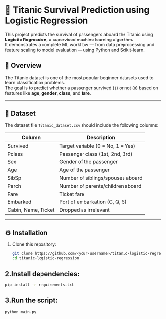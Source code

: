 # 🚢 Titanic Survival Prediction using Logistic Regression

This project predicts the survival of passengers aboard the Titanic using **Logistic Regression**, a supervised machine learning algorithm.  
It demonstrates a complete ML workflow — from data preprocessing and feature scaling to model evaluation — using Python and Scikit-learn.


## 🧠 Overview
The Titanic dataset is one of the most popular beginner datasets used to learn classification problems.  
The goal is to predict whether a passenger survived (`1`) or not (`0`) based on features like **age**, **gender**, **class**, and **fare**.

---

## 📂 Dataset
The dataset file `Titanic_dataset.csv` should include the following columns:

| Column | Description |
|--------|--------------|
| Survived | Target variable (0 = No, 1 = Yes) |
| Pclass | Passenger class (1st, 2nd, 3rd) |
| Sex | Gender of the passenger |
| Age | Age of the passenger |
| SibSp | Number of siblings/spouses aboard |
| Parch | Number of parents/children aboard |
| Fare | Ticket fare |
| Embarked | Port of embarkation (C, Q, S) |
| Cabin, Name, Ticket | Dropped as irrelevant |

---

## ⚙️ Installation

1. Clone this repository:
   ```bash
   git clone https://github.com/<your-username>/titanic-logistic-regression.git
   cd titanic-logistic-regression
   ```
## 2.Install dependencies:
   ```bash
   pip install -r requirements.txt
   ```
## 3.Run the script:
   ```bash
   python main.py
   ```


